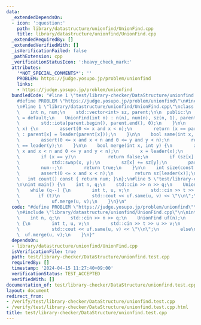 ```yaml
---
data:
  _extendedDependsOn:
  - icon: ':question:'
    path: library/datastructure/unionfind/UnionFind.cpp
    title: library/datastructure/unionfind/UnionFind.cpp
  _extendedRequiredBy: []
  _extendedVerifiedWith: []
  _isVerificationFailed: false
  _pathExtension: cpp
  _verificationStatusIcon: ':heavy_check_mark:'
  attributes:
    '*NOT_SPECIAL_COMMENTS*': ''
    PROBLEM: https://judge.yosupo.jp/problem/unionfind
    links:
    - https://judge.yosupo.jp/problem/unionfind
  bundledCode: "#line 1 \"test/library-checker/DataStructure/unionfind.test.cpp\"\n\
    #define PROBLEM \"https://judge.yosupo.jp/problem/unionfind\"\n#include <bits/stdc++.h>\n\
    \n#line 1 \"library/datastructure/unionfind/UnionFind.cpp\"\nclass UnionFind {\n\
    \    int n, num;\n    std::vector<int> sz, parent;\n\n  public:\n    UnionFind()\
    \ = default;\n    UnionFind(int n) : n(n), num(n), sz(n, 1), parent(n, 0) {\n\
    \        std::iota(parent.begin(), parent.end(), 0);\n    }\n\n    int leader(int\
    \ x) {\n        assert(0 <= x and x < n);\n        return (x == parent[x] ? x\
    \ : parent[x] = leader(parent[x]));\n    }\n\n    bool same(int x, int y) {\n\
    \        assert(0 <= x and x < n and 0 <= y and y < n);\n        return leader(x)\
    \ == leader(y);\n    }\n\n    bool merge(int x, int y) {\n        assert(0 <=\
    \ x and x < n and 0 <= y and y < n);\n        x = leader(x);\n        y = leader(y);\n\
    \        if (x == y)\n            return false;\n        if (sz[x] < sz[y])\n\
    \            std::swap(x, y);\n        sz[x] += sz[y];\n        parent[y] = x;\n\
    \        num--;\n        return true;\n    }\n\n    int size(const int x) {\n\
    \        assert(0 <= x and x < n);\n        return sz[leader(x)];\n    }\n\n \
    \   int count() const { return num; }\n};\n#line 5 \"test/library-checker/DataStructure/unionfind.test.cpp\"\
    \n\nint main() {\n    int n, q;\n    std::cin >> n >> q;\n    UnionFind uf(n);\n\
    \    while (q--) {\n        int t, u, v;\n        std::cin >> t >> u >> v;\n \
    \       if (t)\n            std::cout << uf.same(u, v) << \"\\n\";\n        else\n\
    \            uf.merge(u, v);\n    }\n}\n"
  code: "#define PROBLEM \"https://judge.yosupo.jp/problem/unionfind\"\n#include <bits/stdc++.h>\n\
    \n#include \"library/datastructure/unionfind/UnionFind.cpp\"\n\nint main() {\n\
    \    int n, q;\n    std::cin >> n >> q;\n    UnionFind uf(n);\n    while (q--)\
    \ {\n        int t, u, v;\n        std::cin >> t >> u >> v;\n        if (t)\n\
    \            std::cout << uf.same(u, v) << \"\\n\";\n        else\n          \
    \  uf.merge(u, v);\n    }\n}"
  dependsOn:
  - library/datastructure/unionfind/UnionFind.cpp
  isVerificationFile: true
  path: test/library-checker/DataStructure/unionfind.test.cpp
  requiredBy: []
  timestamp: '2024-04-15 11:27:40+09:00'
  verificationStatus: TEST_ACCEPTED
  verifiedWith: []
documentation_of: test/library-checker/DataStructure/unionfind.test.cpp
layout: document
redirect_from:
- /verify/test/library-checker/DataStructure/unionfind.test.cpp
- /verify/test/library-checker/DataStructure/unionfind.test.cpp.html
title: test/library-checker/DataStructure/unionfind.test.cpp
---
```

